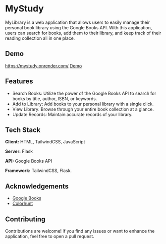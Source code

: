 # MyStudy

MyLibrary is a web application that allows users to easily manage their personal book library using the Google Books API. With this application, users can search for books, add them to their library, and keep track of their reading collection all in one place.


## Demo

https://mystudy.onrender.com/
[Demo]('static/img/demo.jpg')

## Features

- Search Books: Utilize the power of the Google Books API to search for books by title, author, ISBN, or keywords.
- Add to Library: Add books to your personal library with a single click.
- View Library: Browse through your entire book collection at a glance.
- Update Records: Maintain accurate records of your library.


## Tech Stack

**Client:** HTML, TailwindCSS, JavaScript

**Server:** Flask

**API:** Google Books API

**Framework:** TailwindCSS, Flask.


## Acknowledgements

 - [Google Books](https://developers.google.com/books/docs/overview)
 - [Colorhunt](https://colorhunt.co/)


## Contributing

Contributions are welcome! If you find any issues or want to enhance the application, feel free to open a pull request.

